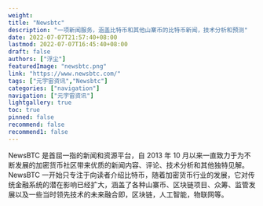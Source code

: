 ```yaml
---
weight: 
title: "Newsbtc"
description: "一项新闻服务，涵盖比特币和其他山寨币的比特币新闻，技术分析和预测"
date: 2022-07-07T21:57:40+08:00
lastmod: 2022-07-07T16:45:40+08:00
draft: false
authors: ["浮尘"]
featuredImage: "newsbtc.png"
link: "https://www.newsbtc.com/"
tags: ["元宇宙资讯","Newsbtc"]
categories: ["navigation"]
navigation: ["元宇宙资讯"]
lightgallery: true
toc: true
pinned: false
recommend: false
recommend1: false
---
```

NewsBTC 是首屈一指的新闻和资源平台，自 2013 年 10 月以来一直致力于为不断发展的加密货币社区带来优质的新闻内容、评论、技术分析和其他独特见解。NewsBTC 一开始只专注于向读者介绍比特币，随着加密货币行业的发展，它对传统金融系统的潜在影响已经扩大，涵盖了各种山寨币、区块链项目、众筹、监管发展以及一些当时领先技术的未来融合即，区块链，人工智能，物联网等。